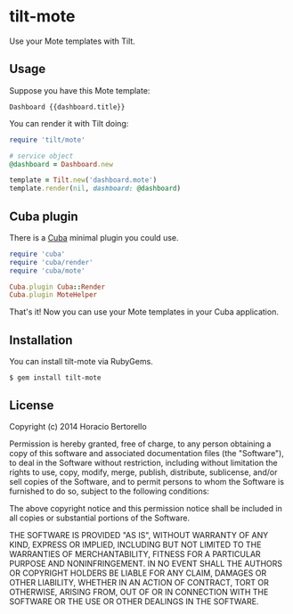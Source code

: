 tilt-mote
=========

Use your Mote templates with Tilt.

Usage
-----

Suppose you have this Mote template:

```
Dashboard {{dashboard.title}}
```

You can render it with Tilt doing:

```ruby
require 'tilt/mote'

# service object
@dashboard = Dashboard.new

template = Tilt.new('dashboard.mote')
template.render(nil, dashboard: @dashboard)
```

Cuba plugin
-----------

There is a [Cuba](https://github.com/soveran/cuba) minimal plugin you could use.

```ruby
require 'cuba'
require 'cuba/render'
require 'cuba/mote'

Cuba.plugin Cuba::Render
Cuba.plugin MoteHelper
```

That's it! Now you can use your Mote templates in your Cuba application.

Installation
------------

You can install tilt-mote via RubyGems.

```
$ gem install tilt-mote
```

License
-------

Copyright (c) 2014 Horacio Bertorello

Permission is hereby granted, free of charge, to any person obtaining a copy
of this software and associated documentation files (the "Software"), to deal
in the Software without restriction, including without limitation the rights
to use, copy, modify, merge, publish, distribute, sublicense, and/or sell
copies of the Software, and to permit persons to whom the Software is
furnished to do so, subject to the following conditions:

The above copyright notice and this permission notice shall be included in
all copies or substantial portions of the Software.

THE SOFTWARE IS PROVIDED "AS IS", WITHOUT WARRANTY OF ANY KIND, EXPRESS OR
IMPLIED, INCLUDING BUT NOT LIMITED TO THE WARRANTIES OF MERCHANTABILITY,
FITNESS FOR A PARTICULAR PURPOSE AND NONINFRINGEMENT. IN NO EVENT SHALL THE
AUTHORS OR COPYRIGHT HOLDERS BE LIABLE FOR ANY CLAIM, DAMAGES OR OTHER
LIABILITY, WHETHER IN AN ACTION OF CONTRACT, TORT OR OTHERWISE, ARISING FROM,
OUT OF OR IN CONNECTION WITH THE SOFTWARE OR THE USE OR OTHER DEALINGS IN
THE SOFTWARE.
